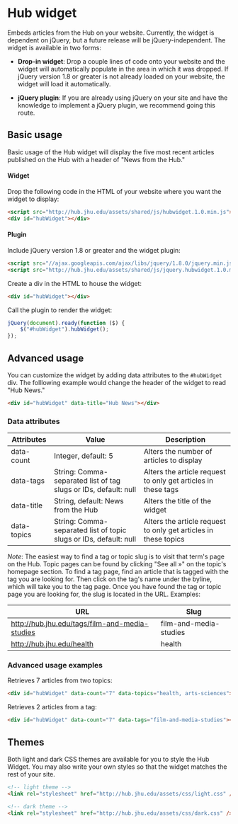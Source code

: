 # Hub widget

Embeds articles from the Hub on your website. Currently, the widget is dependent on jQuery, but a future release will be jQuery-independent. The widget is available in two forms:

* __Drop-in widget__: Drop a couple lines of code onto your website and the widget will automatically populate in the area in which it was dropped. If jQuery version 1.8 or greater is not already loaded on your website, the widget will load it automatically.

* __jQuery plugin__: If you are already using jQuery on your site and have the knowledge to implement a jQuery plugin, we recommend going this route.


## Basic usage

Basic usage of the Hub widget will display the five most recent articles published on the Hub with a header of "News from the Hub."

#### Widget

Drop the following code in the HTML of your website where you want the widget to display:

```html
<script src="http://hub.jhu.edu/assets/shared/js/hubwidget.1.0.min.js"></script>
<div id="hubWidget"></div>
```

#### Plugin

Include jQuery version 1.8 or greater and the widget plugin:

```html
<script src="//ajax.googleapis.com/ajax/libs/jquery/1.8.0/jquery.min.js"></script>
<script src="http://hub.jhu.edu/assets/shared/js/jquery.hubwidget.1.0.min.js?v=1.0.4"></script>
```

Create a div in the HTML to house the widget:

```html
<div id="hubWidget"></div>
```

Call the plugin to render the widget:

```javascript
jQuery(document).ready(function ($) {
    $("#hubWidget").hubWidget();
});
```


## Advanced usage

You can customize the widget by adding data attributes to the `#hubWidget` div. The folllowing example would change the header of the widget to read "Hub News."

```html
<div id="hubWidget" data-title="Hub News"></div>
```

### Data attributes

| Attributes 			| Value																	| Description 														|
|-----------------------|-----------------------------------------------------------------------|-------------------------------------------------------------------|
| data-count			| Integer, default: 5 													| Alters the number of articles to display 							|
| data-tags				| String: Comma-separated list of tag slugs or IDs, default: null		| Alters the article request to only get articles in these tags 	|
| data-title			| String, default: News from the Hub									| Alters the title of the widget 									|
| data-topics			| String: Comma-separated list of topic slugs or IDs, default: null		| Alters the article request to only get articles in these topics 	|

_Note_: The easiest way to find a tag or topic slug is to visit that term's page on the Hub. Topic pages can be found by clicking "See all &raquo;" on the topic's homepage section. To find a tag page, find an article that is tagged with the tag you are looking for. Then click on the tag's name under the byline, which will take you to the tag page. Once you have found the tag or topic page you are looking for, the slug is located in the URL. Examples:

| URL														| Slug 						|
| ----------------------------------------------------------|---------------------------|
| http://hub.jhu.edu/tags/film-and-media-studies			| film-and-media-studies	|
| http://hub.jhu.edu/health									| health					|


### Advanced usage examples

Retrieves 7 articles from two topics:

```html
<div id="hubWidget" data-count="7" data-topics="health, arts-sciences"></div>
```

Retrieves 2 articles from a tag:

```html
<div id="hubWidget" data-count="7" data-tags="film-and-media-studies"></div>
```


## Themes

Both light and dark CSS themes are available for you to style the Hub Widget. You may also write your own styles so that the widget matches the rest of your site.

```html
<!-- light theme -->
<link rel="stylesheet" href="http://hub.jhu.edu/assets/css/light.css" />

<!-- dark theme -->
<link rel="stylesheet" href="http://hub.jhu.edu/assets/css/dark.css" />
```